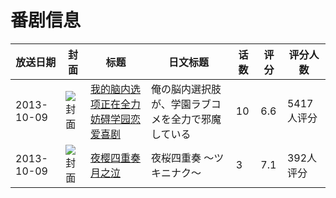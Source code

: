 # 番剧信息

|放送日期|封面|标题|日文标题|话数|评分|评分人数|
|---|---|---|---|---|---|---|
|2013-10-09|![封面](https://lain.bgm.tv/pic/cover/c/7a/47/77570_hjy2A.jpg)|[我的脑内选项正在全力妨碍学园恋爱喜剧](https://bangumi.tv/subject/77570)|俺の脳内選択肢が、学園ラブコメを全力で邪魔している|10|6.6|5417人评分|
|2013-10-09|![封面](https://lain.bgm.tv/pic/cover/c/79/ad/85561_Ahh6A.jpg)|[夜樱四重奏 月之泣](https://bangumi.tv/subject/85561)|夜桜四重奏 〜ツキニナク〜|3|7.1|392人评分|
